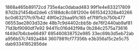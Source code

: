 1868a465b89172cd
735e4ac0dabad483
99f1e4e833217809
87d2b21454bd2de6
c5188dc8c081200e
6615342328a40266
bc0d63217fc97b42
49f0e22baa91c165
ef7f8f1cb750b477
06553ae2803d32de
48b7c9d4402cbb5b
de76f2440ab9af81
71d3bf9090df7e92
94411c016d42f98a
0b284c2575a73616
f449d7b6cbe66497
695460838752e985
33ec69b3d5eb72ab
a956b57c7492a484
3607981fcf77356b
e3b356a15c2e5c75
dab93341852856de
